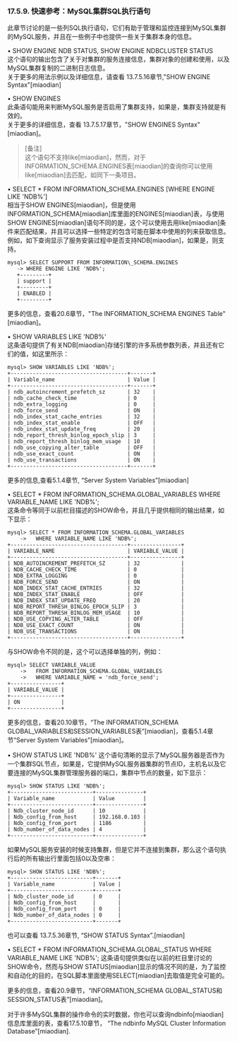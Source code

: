 ### 17.5.9.  快速参考：MySQL集群SQL执行语句 ###
此章节讨论的是一些列SQL执行语句，它们有助于管理和监控连接到MySQL集群的MySQL服务，并且在一些例子中也提供一些关于集群本身的信息。   

• SHOW ENGINE NDB STATUS, SHOW ENGINE NDBCLUSTER STATUS   
这个语句的输出包含了关于对集群的服务连接信息，集群对象的创建和使用，以及MySQL集群复制的二进制日志信息。   
关于更多的用法示例以及详细信息，请查看 13.7.5.16章节,"SHOW ENGINE Syntax"[miaodian]   

• SHOW ENGINES   
此条语句能用来判断MySQL服务是否启用了集群支持，如果是，集群支持就是有效的。   
关于更多的详细信息，查看 13.7.5.17章节，"SHOW ENGINES Syntax"[miaodian]。
>[备注]   
>这个语句不支持like[miaodian]，然而，对于INFORMATION_SCHEMA.ENGINES表[miaodian]的查询你可以使用like[miaodian]去匹配，如同下一条项目。

• SELECT * FROM INFORMATION\_SCHEMA.ENGINES [WHERE ENGINE LIKE 'NDB%']      
相当于SHOW ENGINES[miaodian]，但是使用INFORMATION\_SCHEMA[miaodian]库里面的ENGINES[miaodian]表，与使用SHOW ENGINES[miaodian]语句不同的是，这个可以使用去用like[miaodian]条件来匹配结果，并且可以选择一些特定的包含可能在脚本中使用的列来获取信息。例如，如下查询显示了服务安装过程中是否支持NDB[miaodian]，如果是，则支持。  
 
    mysql> SELECT SUPPORT FROM INFORMATION\_SCHEMA.ENGINES   
       -> WHERE ENGINE LIKE 'NDB%';   
       +---------+   
       | support |   
       +---------+   
       | ENABLED |   
       +---------+  
    
 
更多的信息，查看20.6章节，"The INFORMATION\_SCHEMA ENGINES Table"[miaodian]。   


• SHOW VARIABLES LIKE 'NDB%'   
这条语句提供了有关NDB[miaodian]存储引擎的许多系统参数列表，并且还有它们的值，如这里所示：   


	
	mysql> SHOW VARIABLES LIKE 'NDB%';
	+-------------------------------------+-------+
	| Variable_name                       | Value |
	+-------------------------------------+-------+
	| ndb_autoincrement_prefetch_sz       | 32    |
	| ndb_cache_check_time                | 0     |
	| ndb_extra_logging                   | 0     |
	| ndb_force_send                      | ON    |
	| ndb_index_stat_cache_entries        | 32    |
	| ndb_index_stat_enable               | OFF   |
	| ndb_index_stat_update_freq          | 20    |
	| ndb_report_thresh_binlog_epoch_slip | 3     |
	| ndb_report_thresh_binlog_mem_usage  | 10    |
	| ndb_use_copying_alter_table         | OFF   |
	| ndb_use_exact_count                 | ON    |
	| ndb_use_transactions                | ON    |
	+-------------------------------------+-------+
更多的信息,查看5.1.4章节, “Server System Variables”[miaodian]   

• SELECT * FROM INFORMATION\_SCHEMA.GLOBAL\_VARIABLES WHERE VARIABLE\_NAME LIKE
'NDB%';   
这条命令等同于以前栏目描述的SHOW命令，并且几乎提供相同的输出结果，如下显示：  

	mysql> SELECT * FROM INFORMATION_SCHEMA.GLOBAL_VARIABLES
	    ->   WHERE VARIABLE_NAME LIKE 'NDB%';
	+-------------------------------------+----------------+
	| VARIABLE_NAME                       | VARIABLE_VALUE |
	+-------------------------------------+----------------+
	| NDB_AUTOINCREMENT_PREFETCH_SZ       | 32             |
	| NDB_CACHE_CHECK_TIME                | 0              |
	| NDB_EXTRA_LOGGING                   | 0              |
	| NDB_FORCE_SEND                      | ON             |
	| NDB_INDEX_STAT_CACHE_ENTRIES        | 32             |
	| NDB_INDEX_STAT_ENABLE               | OFF            |
	| NDB_INDEX_STAT_UPDATE_FREQ          | 20             |
	| NDB_REPORT_THRESH_BINLOG_EPOCH_SLIP | 3              |
	| NDB_REPORT_THRESH_BINLOG_MEM_USAGE  | 10             |
	| NDB_USE_COPYING_ALTER_TABLE         | OFF            |
	| NDB_USE_EXACT_COUNT                 | ON             |
	| NDB_USE_TRANSACTIONS                | ON             |
	+-------------------------------------+----------------+

与SHOW命令不同的是，这个可以选择单独的列，例如：   

	mysql> SELECT VARIABLE_VALUE 
	    ->   FROM INFORMATION_SCHEMA.GLOBAL_VARIABLES
	    ->   WHERE VARIABLE_NAME = 'ndb_force_send';
	+----------------+
	| VARIABLE_VALUE |
	+----------------+
	| ON             |
	+----------------+
更多的信息，查看20.10章节，“The INFORMATION_SCHEMA GLOBAL_VARIABLES和SESSION_VARIABLES表”[miaodian]，查看5.1.4章节“Server System Variables”[miaodian]。
   
• SHOW STATUS LIKE 'NDB%'
这个语句清晰的显示了MySQL服务器是否作为一个集群SQL节点，如果是，它提供MySQL服务器集群的节点ID，主机名以及它要连接的MySQL集群管理服务器的端口，集群中节点的数量，如下显示：   

	mysql> SHOW STATUS LIKE 'NDB%';
	+--------------------------+---------------+
	| Variable_name            | Value         |
	+--------------------------+---------------+
	| Ndb_cluster_node_id      | 10            |
	| Ndb_config_from_host     | 192.168.0.103 |
	| Ndb_config_from_port     | 1186          |
	| Ndb_number_of_data_nodes | 4             |
	+--------------------------+---------------+

如果MySQL服务安装的时候支持集群，但是它并不连接到集群，那么这个语句执行后的所有输出行里面包括0以及空串：

	mysql> SHOW STATUS LIKE 'NDB%';
	+--------------------------+-------+
	| Variable_name            | Value |
	+--------------------------+-------+
	| Ndb_cluster_node_id      | 0     |
	| Ndb_config_from_host     |       |
	| Ndb_config_from_port     | 0     |
	| Ndb_number_of_data_nodes | 0     |
	+--------------------------+-------+
也可以查看 13.7.5.36章节, “SHOW STATUS Syntax”.[miaodian]   

• SELECT * FROM INFORMATION\_SCHEMA.GLOBAL\_STATUS WHERE VARIABLE_NAME LIKE
'NDB%';
这条语句提供类似在以前的栏目里讨论的SHOW命令，然而与SHOW STATUS[miaodian]显示的情况不同的是，为了监控和自动化的目的，在SQL脚本里面使用SELECT[miaodian]去取值是完全可能的。 
  
更多的信息，查看20.9章节，“INFORMATION\_SCHEMA GLOBAL\_STATUS和SESSION\_STATUS表”[miaodian]。   

对于许多MySQL集群的操作命令的实时数据，你也可以查询ndbinfo[miaodian]信息库里面的表，查看17.5.10章节， “The ndbinfo MySQL Cluster Information Database”[miaodian].

